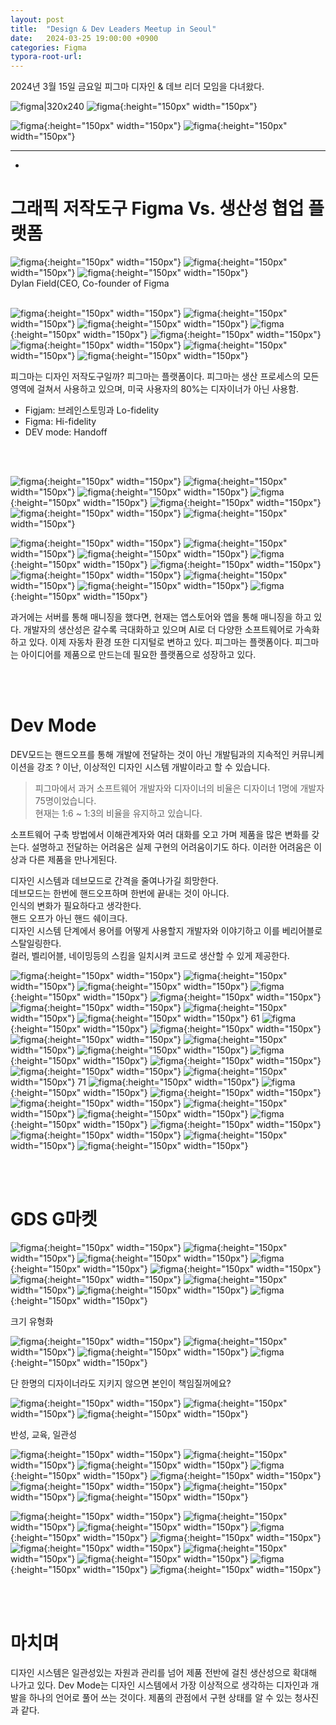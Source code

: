 ```yaml
---
layout: post
title:  "Design & Dev Leaders Meetup in Seoul"
date:   2024-03-25 19:00:00 +0900
categories: Figma
typora-root-url: 
---
```


2024년 3월 15일 금요일
피그마 디자인 & 데브 리더 모임을 다녀왔다.


![figma|320x240](../assets/images/figma_240315_01.jpg)
![figma](../assets/images/figma_240315_03.jpg){:height="150px" width="150px"}
<!-- ![figma](../assets/images/figma_240315_04.jpg){:height="150px" width="150px"} -->
![figma](../assets/images/figma_240315_07.jpg){:height="150px" width="150px"}
![figma](../assets/images/figma_240315_08.jpg){:height="150px" width="150px"}


<!-- 연사로는 피그마 CEO Dylan, ㅣ.. 
에게 디지인 저작도구의 피그마의 비젼을 들을 수 있었습니다. -->

---
-

# **그래픽 저작도구 Figma Vs. 생산성 협업 플랫폼**

![figma](../assets/images/figma_240315_18.jpg){:height="150px" width="150px"}
![figma](../assets/images/figma_240315_19.jpg){:height="150px" width="150px"}
![figma](../assets/images/figma_240315_20.jpg){:height="150px" width="150px"}
<br>Dylan Field(CEO, Co-founder of Figma
<br><br>

![figma](../assets/images/figma_240315_21.jpg){:height="150px" width="150px"}
![figma](../assets/images/figma_240315_22.jpg){:height="150px" width="150px"}
![figma](../assets/images/figma_240315_24.jpg){:height="150px" width="150px"}
![figma](../assets/images/figma_240315_26.jpg){:height="150px" width="150px"}
![figma](../assets/images/figma_240315_27.jpg){:height="150px" width="150px"}
![figma](../assets/images/figma_240315_28.jpg){:height="150px" width="150px"}
![figma](../assets/images/figma_240315_29.jpg){:height="150px" width="150px"}
![figma](../assets/images/figma_240315_30.jpg){:height="150px" width="150px"}

피그마는 디자인 저작도구일까? 
피그마는 플랫폼이다. 피그마는 생산 프로세스의 모든 영역에 걸쳐서 사용하고 있으며, 미국 사용자의 80%는 디자이너가 아닌 사용함.
- Figjam: 브레인스토밍과 Lo-fidelity
- Figma: Hi-fidelity
- DEV mode: Handoff

<br><br>

![figma](../assets/images/figma_240315_31.jpg){:height="150px" width="150px"}
![figma](../assets/images/figma_240315_32.jpg){:height="150px" width="150px"}
![figma](../assets/images/figma_240315_33.jpg){:height="150px" width="150px"}
![figma](../assets/images/figma_240315_34.jpg){:height="150px" width="150px"}
![figma](../assets/images/figma_240315_35.jpg){:height="150px" width="150px"}
![figma](../assets/images/figma_240315_36.jpg){:height="150px" width="150px"}
![figma](../assets/images/figma_240315_37.jpg){:height="150px" width="150px"}
<!-- ![figma](../assets/images/figma_240315_38.jpg){:height="150px" width="150px"} -->
![figma](../assets/images/figma_240315_39.jpg){:height="150px" width="150px"}
![figma](../assets/images/figma_240315_41.jpg){:height="150px" width="150px"}
![figma](../assets/images/figma_240315_44.jpg){:height="150px" width="150px"}
![figma](../assets/images/figma_240315_45.jpg){:height="150px" width="150px"}
![figma](../assets/images/figma_240315_46.jpg){:height="150px" width="150px"}
![figma](../assets/images/figma_240315_47.jpg){:height="150px" width="150px"}
![figma](../assets/images/figma_240315_48.jpg){:height="150px" width="150px"}
![figma](../assets/images/figma_240315_49.jpg){:height="150px" width="150px"}
![figma](../assets/images/figma_240315_51.jpg){:height="150px" width="150px"}

과거에는 서버를 통해 매니징을 했다면, 현재는 앱스토어와 앱을 통해 매니징을 하고 있다.
개발자의 생산성은 갈수록 극대화하고 있으며 AI로 더 다양한 소프트웨어로 가속화하고 있다.
이제 자동차 환경 또한 디지털로 변하고 있다.
피그마는 플랫폼이다. 피그마는 아이디어를 제품으로 만드는데 필요한 플랫폼으로 성장하고 있다.

<br><br>

# **Dev Mode**
DEV모드는 핸드오프를 통해 개발에 전달하는 것이 아닌 개발팀과의 지속적인 커뮤니케이션을 강조
? 이난, 이상적인 디자인 시스템 개발이라고 할 수 있습니다.

>피그마에서 과거 소프트웨어 개발자와 디자이너의 비율은 디자이너 1명에 개발자 75명이었습니다.  
현재는 1:6 ~ 1:3의 비율을 유지하고 있습니다.  


소프트웨어 구축 방법에서 이해관계자와 여러 대화를 오고 가며 제품을 많은 변화를 갖는다.
설명하고 전달하는 어려움은 실제 구현의 어려움이기도 하다. 이러한 어려움은 이상과 다른 제품을 만나게된다.

디자인 시스템과 데브모드로 간격을 줄여나가길 희망한다.  
데브모드는 한번에 핸드오프하며 한번에 끝내는 것이 아니다.  
인식의 변화가 필요하다고 생각한다.  
핸드 오프가 아닌 핸드 쉐이크다.   
디자인 시스템 단계에서 용어를 어떻게 사용할지 개발자와 이야기하고 이를 베리어블로 스탈일링한다.  
컬러, 벨리어블, 네이밍등의 스킴을 일치시켜 코드로 생산할 수 있게 제공한다.  





<!-- ![figma](../assets/images/figma_240315_11.jpg){:height="150px" width="150px"} -->

<!-- Scott
![figma](../assets/images/figma_240315_12.jpg){:height="150px" width="150px"}
![figma](../assets/images/figma_240315_13.jpg){:height="150px" width="150px"}
![figma](../assets/images/figma_240315_14.jpg){:height="150px" width="150px"}
![figma](../assets/images/figma_240315_15.jpg){:height="150px" width="150px"}
![figma](../assets/images/figma_240315_16.jpg){:height="150px" width="150px"}
![figma](../assets/images/figma_240315_17.jpg){:height="150px" width="150px"} -->

![figma](../assets/images/figma_240315_52.jpg){:height="150px" width="150px"}
![figma](../assets/images/figma_240315_53.jpg){:height="150px" width="150px"}
![figma](../assets/images/figma_240315_55.jpg){:height="150px" width="150px"}
![figma](../assets/images/figma_240315_56.jpg){:height="150px" width="150px"}
![figma](../assets/images/figma_240315_57.jpg){:height="150px" width="150px"}
![figma](../assets/images/figma_240315_58.jpg){:height="150px" width="150px"}
![figma](../assets/images/figma_240315_59.jpg){:height="150px" width="150px"}
![figma](../assets/images/figma_240315_60.jpg){:height="150px" width="150px"}
61
![figma](../assets/images/figma_240315_61.jpg){:height="150px" width="150px"}
![figma](../assets/images/figma_240315_62.jpg){:height="150px" width="150px"}
![figma](../assets/images/figma_240315_64.jpg){:height="150px" width="150px"}
![figma](../assets/images/figma_240315_65.jpg){:height="150px" width="150px"}
![figma](../assets/images/figma_240315_66.jpg){:height="150px" width="150px"}
![figma](../assets/images/figma_240315_67.jpg){:height="150px" width="150px"}
![figma](../assets/images/figma_240315_68.jpg){:height="150px" width="150px"}
![figma](../assets/images/figma_240315_69.jpg){:height="150px" width="150px"}
![figma](../assets/images/figma_240315_70.jpg){:height="150px" width="150px"}
71
![figma](../assets/images/figma_240315_71.jpg){:height="150px" width="150px"}
![figma](../assets/images/figma_240315_72.jpg){:height="150px" width="150px"}
![figma](../assets/images/figma_240315_73.jpg){:height="150px" width="150px"}
![figma](../assets/images/figma_240315_74.jpg){:height="150px" width="150px"}
![figma](../assets/images/figma_240315_75.jpg){:height="150px" width="150px"}
![figma](../assets/images/figma_240315_76.jpg){:height="150px" width="150px"}
![figma](../assets/images/figma_240315_77.jpg){:height="150px" width="150px"}
![figma](../assets/images/figma_240315_78.jpg){:height="150px" width="150px"}
![figma](../assets/images/figma_240315_79.jpg){:height="150px" width="150px"}
![figma](../assets/images/figma_240315_80.jpg){:height="150px" width="150px"}
![figma](../assets/images/figma_240315_81.jpg){:height="150px" width="150px"}

<br><br>

# **GDS G마켓**
![figma](../assets/images/figma_240315_84.jpg){:height="150px" width="150px"}
![figma](../assets/images/figma_240315_85.jpg){:height="150px" width="150px"}
![figma](../assets/images/figma_240315_86.jpg){:height="150px" width="150px"}
![figma](../assets/images/figma_240315_88.jpg){:height="150px" width="150px"}
![figma](../assets/images/figma_240315_89.jpg){:height="150px" width="150px"}
![figma](../assets/images/figma_240315_90.jpg){:height="150px" width="150px"}
![figma](../assets/images/figma_240315_91.jpg){:height="150px" width="150px"}
![figma](../assets/images/figma_240315_92.jpg){:height="150px" width="150px"}
![figma](../assets/images/figma_240315_93.jpg){:height="150px" width="150px"}
<figcaption>크기 유형화</figcaption>

![figma](../assets/images/figma_240315_95.jpg){:height="150px" width="150px"}
![figma](../assets/images/figma_240315_97.jpg){:height="150px" width="150px"}
![figma](../assets/images/figma_240315_98.jpg){:height="150px" width="150px"}
![figma](../assets/images/figma_240315_99.jpg){:height="150px" width="150px"}
<figcaption>단 한명의 디자이너라도 지키지 않으면 본인이 책임질꺼에요?</figcaption>

![figma](../assets/images/figma_240315_100.jpg){:height="150px" width="150px"}
![figma](../assets/images/figma_240315_101.jpg){:height="150px" width="150px"}
![figma](../assets/images/figma_240315_103.jpg){:height="150px" width="150px"}
<figcaption>반성, 교육, 일관성</figcaption>

![figma](../assets/images/figma_240315_104.jpg){:height="150px" width="150px"}
![figma](../assets/images/figma_240315_107.jpg){:height="150px" width="150px"}
![figma](../assets/images/figma_240315_109.jpg){:height="150px" width="150px"}
![figma](../assets/images/figma_240315_111.jpg){:height="150px" width="150px"}
![figma](../assets/images/figma_240315_112.jpg){:height="150px" width="150px"}
![figma](../assets/images/figma_240315_113.jpg){:height="150px" width="150px"}
![figma](../assets/images/figma_240315_114.jpg){:height="150px" width="150px"}
![figma](../assets/images/figma_240315_115.jpg){:height="150px" width="150px"}
<!-- ![figma](../assets/images/figma_240315_116.jpg){:height="150px" width="150px"} -->
![figma](../assets/images/figma_240315_117.jpg){:height="150px" width="150px"}
![figma](../assets/images/figma_240315_118.jpg){:height="150px" width="150px"}
![figma](../assets/images/figma_240315_119.jpg){:height="150px" width="150px"}
![figma](../assets/images/figma_240315_122.jpg){:height="150px" width="150px"}
![figma](../assets/images/figma_240315_123.jpg){:height="150px" width="150px"}
![figma](../assets/images/figma_240315_124.jpg){:height="150px" width="150px"}
![figma](../assets/images/figma_240315_125.jpg){:height="150px" width="150px"}
![figma](../assets/images/figma_240315_126.jpg){:height="150px" width="150px"}
![figma](../assets/images/figma_240315_128.jpg){:height="150px" width="150px"}
![figma](../assets/images/figma_240315_130.jpg){:height="150px" width="150px"}


<br><br>

# **마치며**
디자인 시스템은 일관성있는 자원과 관리를 넘어 제품 전반에 걸친 생산성으로 확대해 나가고 있다.
Dev Mode는 디자인 시스템에서 가장 이상적으로 생각하는 디자인과 개발을 하나의 언어로 풀어 쓰는 것이다.
제품의 관점에서 구현 상태를 알 수 있는 청사진과 같다.

<br><br><br><br>